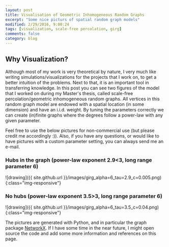```yaml
---
layout: post
title: Visualisation of Geometric Inhomogeneous Random Graphs
excerpt: "Some nice picturs of spatial random graph models"
modified: 2/29/2016, 9:00:24
tags: [visualization, scale-free percolation, girg]
comments: false
category: blog
---
```

## Why Visualization?
Although most of my work is very theoretical by nature, I very much like writing simulations/visualizations for the projects that I work on,
to get a better intuition of the problems. Next to that, it is an important tool in transferring knowledge.
In this post you can see two figures of the model that I worked on during my Master's thesis, called scale-free percolation/geometric inhomogeneous random graphs.
All vertices in this random graph model are endowed with a spatial location (in some dimension) and have an i.i.d. weight.
By tuning the parameters correctly we can create (in)finite graphs where the degrees follow a power-law with any given parameter.  

Feel free to use the below pictures for non-commercial use (but please credit me accordingly :)).
Also, if you have any questions, or would like to have pictures with a custom parameter setting, you can always send me an e-mail.

### Hubs in the graph (power-law exponent 2.9<3, long range parameter 6)
![drawing]({{ site.github.url }}/images/girg_alpha=6_tau=2.9_c=0.005.png){:class="img-responsive"}

### No hubs (power-law exponent 3.5>3, long range parameter 6)
![drawing]({{ site.github.url }}/images/girg_alpha=6_tau=3.5_c=0.04.png){:class="img-responsive"}

The pictures are generated with Python, and in particular the graph package [NetworkX](https://networkx.github.io/).
If I have some time in the near future, I might open source the code and add some more information and references on this page.
